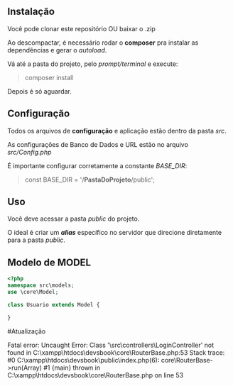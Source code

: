 ## Instalação
Você pode clonar este repositório OU baixar o .zip

Ao descompactar, é necessário rodar o **composer** pra instalar as dependências e gerar o *autoload*.

Vá até a pasta do projeto, pelo *prompt/terminal* e execute:
> composer install

Depois é só aguardar.

## Configuração
Todos os arquivos de **configuração** e aplicação estão dentro da pasta *src*.

As configurações de Banco de Dados e URL estão no arquivo *src/Config.php*

É importante configurar corretamente a constante *BASE_DIR*:
> const BASE_DIR = '/**PastaDoProjeto**/public';

## Uso
Você deve acessar a pasta *public* do projeto.

O ideal é criar um ***alias*** específico no servidor que direcione diretamente para a pasta *public*.

## Modelo de MODEL
```php
<?php
namespace src\models;
use \core\Model;

class Usuario extends Model {

}
```
#Atualização

Fatal error: Uncaught Error: Class '\src\controllers\LoginController' not found in C:\xampp\htdocs\devsbook\core\RouterBase.php:53 Stack trace: #0 C:\xampp\htdocs\devsbook\public\index.php(6): core\RouterBase->run(Array) #1 {main} thrown in C:\xampp\htdocs\devsbook\core\RouterBase.php on line 53